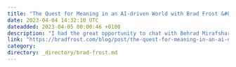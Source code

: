```yaml
---
title: "The Quest for Meaning in an AI-driven World with Brad Frost &#8211; Lean Cast"
date: 2023-04-04 14:32:10 UTC
dateadded: 2023-04-05 00:00:46 +0100
description: "I had the great opportunity to chat with Behrad Mirafshar on the Lean Cast podcast. We covered a lot of ground about design systems and AI’s impact on the field of digital design. I really welcomed the opportunity to dig […]"
link: "https://bradfrost.com/blog/post/the-quest-for-meaning-in-an-ai-driven-world-with-brad-frost-lean-cast/"
category:
directory: _directory/brad-frost.md
---
```

